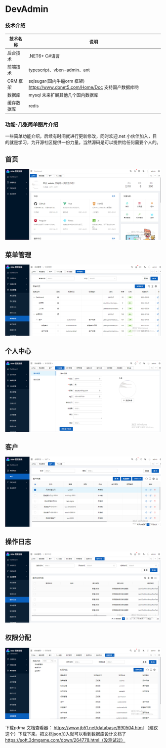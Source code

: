 # DevAdmin
### 技术介绍

| 技术名称   | 说明                                                         |
| ---------- | ------------------------------------------------------------ |
| 后台技术   | .NET6+  C#语言                                               |
| 前端技术   | typescript、vben-admin、ant                                  |
| ORM 框架   | sqlsugar(国内牛逼orm 框架)  https://www.donet5.com/Home/Doc  支持国产数据库哟 |
| 数据库     | mysql 未来扩展其他几个国内数据库                             |
| 缓存数据库 | redis                                                        |

### 功能-几张简单图片介绍

一些简单功能介绍，后续有时间就进行更新修改，同时欢迎.net 小伙伴加入，目的就是学习，为开源社区提供一份力量。当然源码是可以提供给任何需要个人的。

## 首页

![首页](README.assets/%E9%A6%96%E9%A1%B5.png)

## 菜单管理

![菜单](README.assets/%E8%8F%9C%E5%8D%95.png)

## 个人中心

![个人中心](README.assets/%E4%B8%AA%E4%BA%BA%E4%B8%AD%E5%BF%83.png)

## 客户

![合同对方-客户](README.assets/%E5%90%88%E5%90%8C%E5%AF%B9%E6%96%B9-%E5%AE%A2%E6%88%B7.png)

## 操作日志

![操作日志](README.assets/%E6%93%8D%E4%BD%9C%E6%97%A5%E5%BF%97.png)

## 权限分配

![权限分配](README.assets/%E6%9D%83%E9%99%90%E5%88%86%E9%85%8D.png)

下载pdma 文档查看器：
https://www.jb51.net/database/890504.html
（建议这个）下载下来。把文档json加入就可以看到数据库设计文档了
https://soft.3dmgame.com/down/264778.html（没测试过）
